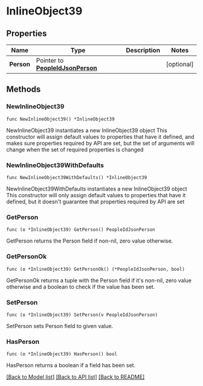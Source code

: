 # InlineObject39

## Properties

Name | Type | Description | Notes
------------ | ------------- | ------------- | -------------
**Person** | Pointer to [**PeopleIdJsonPerson**](_people__id__json_person.md) |  | [optional] 

## Methods

### NewInlineObject39

`func NewInlineObject39() *InlineObject39`

NewInlineObject39 instantiates a new InlineObject39 object
This constructor will assign default values to properties that have it defined,
and makes sure properties required by API are set, but the set of arguments
will change when the set of required properties is changed

### NewInlineObject39WithDefaults

`func NewInlineObject39WithDefaults() *InlineObject39`

NewInlineObject39WithDefaults instantiates a new InlineObject39 object
This constructor will only assign default values to properties that have it defined,
but it doesn't guarantee that properties required by API are set

### GetPerson

`func (o *InlineObject39) GetPerson() PeopleIdJsonPerson`

GetPerson returns the Person field if non-nil, zero value otherwise.

### GetPersonOk

`func (o *InlineObject39) GetPersonOk() (*PeopleIdJsonPerson, bool)`

GetPersonOk returns a tuple with the Person field if it's non-nil, zero value otherwise
and a boolean to check if the value has been set.

### SetPerson

`func (o *InlineObject39) SetPerson(v PeopleIdJsonPerson)`

SetPerson sets Person field to given value.

### HasPerson

`func (o *InlineObject39) HasPerson() bool`

HasPerson returns a boolean if a field has been set.


[[Back to Model list]](../README.md#documentation-for-models) [[Back to API list]](../README.md#documentation-for-api-endpoints) [[Back to README]](../README.md)


